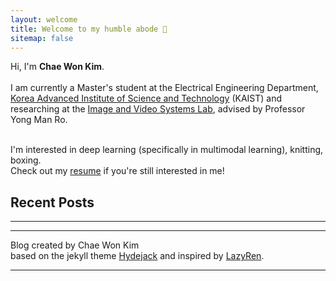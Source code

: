 ```yaml
---
layout: welcome
title: Welcome to my humble abode 🏡
sitemap: false
---
```


Hi, I'm **Chae Won Kim**.<br><br>
I am currently a Master's student at the Electrical Engineering Department, [Korea Advanced Institute of Science and Technology] (KAIST) and researching at the [Image and Video Systems Lab], advised by Professor Yong Man Ro. <br><br>

I'm interested in deep learning (specifically in multimodal learning), knitting, boxing. <br>
Check out my [resume] if you're still interested in me!

## Recent Posts

---

<!--posts-->

***

Blog created by Chae Won Kim <br> 
based on the jekyll theme [Hydejack] and inspired by [LazyRen].

***

<!--author-->

<!-- Links -->
[Korea Advanced Institute of Science and Technology]: https://www.kaist.ac.kr/en/
[resume]: /resume/
[Hydejack]: https://hydejack.com
[LazyRen]: https://lazyren.github.io/
[Image and Video Systems Lab]: http://ivylab.kaist.ac.kr/default/